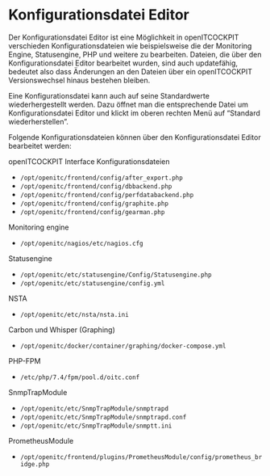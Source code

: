 # Konfigurationsdatei Editor

Der Konfigurationsdatei Editor ist eine Möglichkeit in openITCOCKPIT verschieden Konfigurationsdateien wie beispielsweise die der Monitoring Engine, Statusengine, PHP und weitere zu bearbeiten. Dateien, die über den Konfigurationsdatei Editor bearbeitet wurden, sind auch updatefähig, bedeutet also dass Änderungen an den Dateien über ein openITCOCKPIT Versionswechsel hinaus bestehen bleiben.

Eine Konfigurationsdatei kann auch auf seine Standardwerte wiederhergestellt werden. Dazu öffnet man die entsprechende Datei um Konfigurationsdatei Editor und klickt im oberen rechten Menü auf “Standard wiederherstellen”.

Folgende Konfigurationsdateien können über den Konfigurationsdatei Editor bearbeitet werden:

openITCOCKPIT Interface Konfigurationsdateien
- `/opt/openitc/frontend/config/after_export.php`
- `/opt/openitc/frontend/config/dbbackend.php` 	
- `/opt/openitc/frontend/config/perfdatabackend.php`
- `/opt/openitc/frontend/config/graphite.php`
- `/opt/openitc/frontend/config/gearman.php`	

Monitoring engine
- `/opt/openitc/nagios/etc/nagios.cfg`

Statusengine
- `/opt/openitc/etc/statusengine/Config/Statusengine.php`
- `/opt/openitc/etc/statusengine/config.yml`

NSTA
- `/opt/openitc/etc/nsta/nsta.ini`

Carbon und Whisper (Graphing)
- `/opt/openitc/docker/container/graphing/docker-compose.yml`

PHP-FPM
- `/etc/php/7.4/fpm/pool.d/oitc.conf`

SnmpTrapModule
- `/opt/openitc/etc/SnmpTrapModule/snmptrapd`
- `/opt/openitc/etc/SnmpTrapModule/snmptrapd.conf`
- `/opt/openitc/etc/SnmpTrapModule/snmptt.ini`

PrometheusModule
- `/opt/openitc/frontend/plugins/PrometheusModule/config/prometheus_bridge.php`
